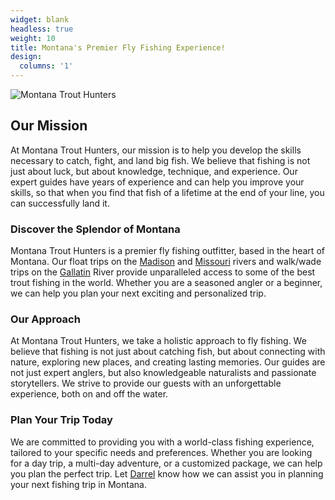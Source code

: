 ```yaml
---
widget: blank
headless: true
weight: 10
title: Montana's Premier Fly Fishing Experience!
design:
  columns: '1'
---
```


![Montana Trout Hunters](/media/sharing.webp)

## Our Mission

At Montana Trout Hunters, our mission is to help you develop the skills necessary to catch, fight, and land big fish. We believe that fishing is not just about luck, but about knowledge, technique, and experience. Our expert guides have years of experience and can help you improve your skills, so that when you find that fish of a lifetime at the end of your line, you can successfully land it.

### Discover the Splendor of Montana

Montana Trout Hunters is a premier fly fishing outfitter, based in the heart of Montana. Our float trips on the [Madison](/our-rivers/#madison-river) and [Missouri](/our-rivers/#missouri-river) rivers and walk/wade trips on the [Gallatin](/our-rivers/#gallatin-river) River provide unparalleled access to some of the best trout fishing in the world. Whether you are a seasoned angler or a beginner, we can help you plan your next exciting and personalized trip.

### Our Approach

At Montana Trout Hunters, we take a holistic approach to fly fishing. We believe that fishing is not just about catching fish, but about connecting with nature, exploring new places, and creating lasting memories. Our guides are not just expert anglers, but also knowledgeable naturalists and passionate storytellers. We strive to provide our guests with an unforgettable experience, both on and off the water.

### Plan Your Trip Today

We are committed to providing you with a world-class fishing experience, tailored to your specific needs and preferences. Whether you are looking for a day trip, a multi-day adventure, or a customized package, we can help you plan the perfect trip. Let [Darrel](/about/) know how we can assist you in planning your next fishing trip in Montana.
